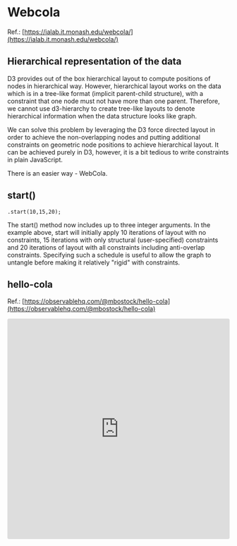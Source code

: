 # Webcola
Ref.: [https://ialab.it.monash.edu/webcola/](https://ialab.it.monash.edu/webcola/)

## Hierarchical representation of the data
D3 provides out of the box hierarchical layout to compute positions of nodes in hierarchical way. However, hierarchical layout works on the data which is in a tree-like format (implicit parent-child structure), with a constraint that one node must not have more than one parent. Therefore, we cannot use d3-hierarchy to create tree-like layouts to denote hierarchical information when the data structure looks like graph.

We can solve this problem by leveraging the D3 force directed layout in order to achieve the non-overlapping nodes and putting additional constraints on geometric node positions to achieve hierarchical layout. It can be achieved purely in D3, however, it is a bit tedious to write constraints in plain JavaScript.

There is an easier way - WebCola.

## start()
```
.start(10,15,20);
```

The start() method now includes up to three integer arguments. In the example above, start will initially apply 10 iterations of layout with no constraints, 15 iterations with only structural (user-specified) constraints and 20 iterations of layout with all constraints including anti-overlap constraints. Specifying such a schedule is useful to allow the graph to untangle before making it relatively "rigid" with constraints.



## hello-cola
Ref.: [https://observablehq.com/@mbostock/hello-cola](https://observablehq.com/@mbostock/hello-cola)

<iframe src="https://codesandbox.io/embed/d3-react-force-graph-webcola-2owbg3?fontsize=14&hidenavigation=1&module=%2Fsrc%2FForceGraph.js&theme=dark&view=preview"
     style="width:100%; height:500px; border:0; border-radius: 4px; overflow:hidden;"
     title="d3-react-force-graph-webcola"
     allow="accelerometer; ambient-light-sensor; camera; encrypted-media; geolocation; gyroscope; hid; microphone; midi; payment; usb; vr; xr-spatial-tracking"
     sandbox="allow-forms allow-modals allow-popups allow-presentation allow-same-origin allow-scripts"
   ></iframe>
